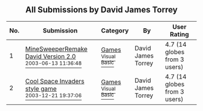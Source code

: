 ﻿<div align="center">

## All Submissions by David James Torrey

</div>

No.  | Submission | Category | By   | User Rating
---- | ---------- | -------- | ---- | -----------
1 | [MineSweeperRemake David Version 2\.0<br /><sup>2003-06-13 11:36:48</sup>](https://github.com/Planet-Source-Code/david-james-torrey-minesweeperremake-david-version-2-0__1-46213) | [Games<br /><sup>Visual Basic</sup>](../ByCategory/games__1-38.md) | David James Torrey | 4.7 (14 globes from 3 users)
2 | [Cool Space Invaders style game<br /><sup>2003-12-21 19:37:06</sup>](https://github.com/Planet-Source-Code/david-james-torrey-cool-space-invaders-style-game__1-50560) | [Games<br /><sup>Visual Basic</sup>](../ByCategory/games__1-38.md) | David James Torrey | 4.7 (14 globes from 3 users)
